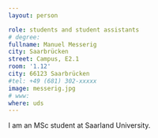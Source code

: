 ```yaml
---
layout: person

role: students and student assistants
# degree:
fullname: Manuel Messerig
city: Saarbrücken
street: Campus, E2.1
room: '1.12'
city: 66123 Saarbrücken
#tel: +49 (681) 302-xxxxx
image: messerig.jpg
# www:
where: uds
---
```


I am an MSc student at Saarland University.
